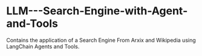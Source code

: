 # LLM---Search-Engine-with-Agent-and-Tools
Contains the application of a Search Engine From Arxix and Wikipedia using LangChain Agents and Tools.
